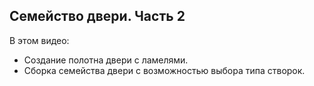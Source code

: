 ## Семейство двери. Часть 2

В этом видео:

- Создание полотна двери с ламелями.
- Сборка семейства двери с возможностью выбора типа створок.

[](https://player.softculture.cc/embed/online/RPR/RPR_10.24.03_L6-2_Families._Parametrs)
